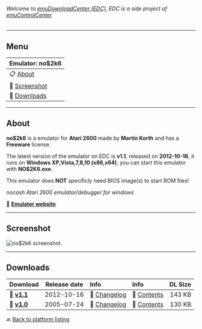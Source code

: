 ###### Welcome to [emuDownloadCenter (EDC)](https://github.com/PhoenixInteractiveNL/emuDownloadCenter/wiki/), EDC is a side project of [emuControlCenter](https://github.com/PhoenixInteractiveNL/emuControlCenter/wiki/)
***
## Menu
| **Emulator: no$2k6** |
|:---------|
| :clipboard: [About](#about) |
| :sunrise: [Screenshot](#screenshot) |
| :floppy_disk: [Downloads](#downloads) |
***
## About
**no$2k6** is a emulator for **Atari 2600** made by **Martin Korth** and has a **Freeware** license.

The latest version of the emulator on EDC is **v1.1**, released on **2012-10-16**, it runs on **Windows XP,Vista,7,8,10 (x86,x64)**, you can start this emulator with **NO$2K6.exe**.

This emulator does **NOT** specificly need BIOS image(s) to start ROM files!

_nocash Atari 2600 emulator/debugger for windows_

:link: [**Emulator website**](http://problemkaputt.de/index.htm)
***
## Screenshot
![](https://raw.githubusercontent.com/PhoenixInteractiveNL/emuDownloadCenter/master/hooks/no2k6/screen.jpg "no$2k6 screenshot.")
***
## Downloads
| Download | Release date  | Info       | Info       | DL Size    |
|:---------|:-------------:|:-----------|:-----------|-----------:|
| :floppy_disk: [**v1.1**](https://github.com/PhoenixInteractiveNL/edc-repo0001/raw/master/no2k6/1.1.7z) | 2012-10-16 | :page_facing_up: [Changelog](https://github.com/PhoenixInteractiveNL/edc-repo0001/blob/master/no2k6/1.1_changelog.txt) | :mag_right: [Contents](https://github.com/PhoenixInteractiveNL/edc-repo0001/blob/master/no2k6/1.1_contents.txt) | 143 KB |
| :floppy_disk: [**v1.0**](https://github.com/PhoenixInteractiveNL/edc-repo0001/raw/master/no2k6/1.0.7z) | 2005-07-24 | :page_facing_up: [Changelog](https://github.com/PhoenixInteractiveNL/edc-repo0001/blob/master/no2k6/1.0_changelog.txt) | :mag_right: [Contents](https://github.com/PhoenixInteractiveNL/edc-repo0001/blob/master/no2k6/1.0_contents.txt) | 130 KB |

:back: [Back to platform listing](https://github.com/PhoenixInteractiveNL/emuDownloadCenter/wiki/EDC-Platform-List)
